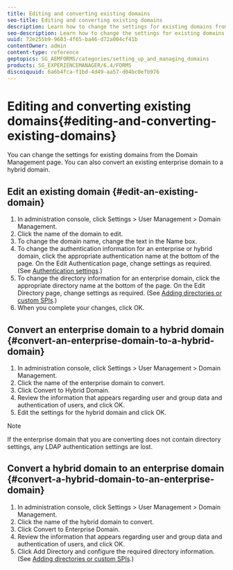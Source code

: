 ```yaml
---
title: Editing and converting existing domains
seo-title: Editing and converting existing domains
description: Learn how to change the settings for existing domains from the Domain Management page. Convert an existing enterprise domain to a hybrid domain or vice versa. 
seo-description: Learn how to change the settings for existing domains from the Domain Management page. Convert an existing enterprise domain to a hybrid domain or vice versa. 
uuid: 72e255b9-9603-4f65-ba46-d72a004cf41b
contentOwner: admin
content-type: reference
geptopics: SG_AEMFORMS/categories/setting_up_and_managing_domains
products: SG_EXPERIENCEMANAGER/6.4/FORMS
discoiquuid: 6a6b4fca-f1bd-4d49-aa57-d04bc0efb976
---
```


# Editing and converting existing domains{#editing-and-converting-existing-domains}

You can change the settings for existing domains from the Domain Management page. You can also convert an existing enterprise domain to a hybrid domain.

## Edit an existing domain {#edit-an-existing-domain}

1. In administration console, click Settings &gt; User Management &gt; Domain Management.
1. Click the name of the domain to edit. 
1. To change the domain name, change the text in the Name box. 
1. To change the authentication information for an enterprise or hybrid domain, click the appropriate authentication name at the bottom of the page. On the Edit Authentication page, change settings as required. (See [Authentication settings](../../../forms/using/admin-help/configuring-authentication-providers.md#authentication-settings).)
1. To change the directory information for an enterprise domain, click the appropriate directory name at the bottom of the page. On the Edit Directory page, change settings as required. (See [Adding directories or custom SPIs](../../../forms/using/admin-help/configuring-directories.md#adding-directories-or-custom-spis).)
1. When you complete your changes, click OK.

## Convert an enterprise domain to a hybrid domain {#convert-an-enterprise-domain-to-a-hybrid-domain}

1. In administration console, click Settings &gt; User Management &gt; Domain Management.
1. Click the name of the enterprise domain to convert. 
1. Click Convert to Hybrid Domain.
1. Review the information that appears regarding user and group data and authentication of users, and click OK.
1. Edit the settings for the hybrid domain and click OK.

>[!NOTE]
>
>If the enterprise domain that you are converting does not contain directory settings, any LDAP authentication settings are lost.

## Convert a hybrid domain to an enterprise domain {#convert-a-hybrid-domain-to-an-enterprise-domain}

1. In administration console, click Settings &gt; User Management &gt; Domain Management.
1. Click the name of the hybrid domain to convert. 
1. Click Convert to Enterprise Domain.
1. Review the information that appears regarding user and group data and authentication of users, and click OK.
1. Click Add Directory and configure the required directory information. (See [Adding directories or custom SPIs](../../../forms/using/admin-help/configuring-directories.md#adding-directories-or-custom-spis).)

